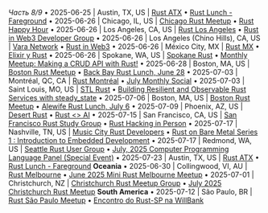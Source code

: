 *Часть 8/9*
• 2025\-06\-25 \| Austin, TX, US \| [Rust ATX](https://www.meetup.com/rust-atx)
  • [Rust Lunch \- Fareground](https://www.meetup.com/rust-atx/events/xvkdgtyhcjbhc)
• 2025\-06\-26 \| Chicago, IL, US \| [Chicago Rust Meetup](https://www.meetup.com/chicago-rust-meetup/events/)
  • [Rust Happy Hour](https://www.meetup.com/chicago-rust-meetup/events/308562608)
• 2025\-06\-26 \| Los Angeles, CA, US \| [Rust Los Angeles](https://www.meetup.com/rust-los-angeles/events/)
  • [Rust in Web3 Developer Group](https://www.meetup.com/rust-los-angeles/events/308401269)
• 2025\-06\-26 \| Los Angeles \(Chino Hills\), CA, US \| [Vara Network](https://lu.ma/events-by-vara-gear)
  • [Rust in Web3](https://lu.ma/ek8jx2r3)
• 2025\-06\-26 \| México City, MX \| [Rust MX](https://www.meetup.com/rust-mx/events/)
  • [Elixir y Rust](https://www.meetup.com/rust-mx/events/308579237)
• 2025\-06\-26 \| Spokane, WA, US \| [Spokane Rust](https://www.meetup.com/spokane-rust)
  • [Monthly Meetup: Making a CRUD API with Rust\!](https://www.meetup.com/spokane-rust/events/307969600)
• 2025\-06\-28 \| Boston, MA, US \| [Boston Rust Meetup](https://www.meetup.com/bostonrust)
  • [Back Bay Rust Lunch, June 28](https://www.meetup.com/bostonrust/events/307936269)
• 2025\-07\-03 \| Montréal, QC, CA \| [Rust Montréal](https://www.meetup.com/rust-montreal/events/)
  • [July Monthly Social](https://www.meetup.com/rust-montreal/events/308532058)
• 2025\-07\-03 \| Saint Louis, MO, US \| [STL Rust](https://www.meetup.com/stl-rust/events/)
  • [Building Resilient and Observable Rust Services with steady\_state](https://www.meetup.com/stl-rust/events/306345853)
• 2025\-07\-06 \| Boston, MA, US \| [Boston Rust Meetup](https://www.meetup.com/bostonrust/events/)
  • [Alewife Rust Lunch, July 6](https://www.meetup.com/bostonrust/events/307936287)
• 2025\-07\-09 \| Phoenix, AZ, US \| [Desert Rust](https://www.meetup.com/desert-rustaceans/events/)
  • [Rust <\> AI](https://www.meetup.com/desert-rustaceans/events/308507249/)
• 2025\-07\-15 \| San Francisco, CA, US \| [San Francisco Rust Study Group](https://www.meetup.com/san-francisco-rust-study-group/events/)
  • [Rust Hacking in Person](https://www.meetup.com/san-francisco-rust-study-group/events/307931266)
• 2025\-07\-17 \| Nashville, TN, US \| [Music City Rust Developers](https://www.meetup.com/music-city-rust-developers/events/)
  • [Rust on Bare Metal Series 1 : Introduction to Embedded Development](https://www.meetup.com/music-city-rust-developers/events/304333113)
• 2025\-07\-17 \| Redmond, WA, US \| [Seattle Rust User Group](https://www.meetup.com/join-srug/events/)
  • [July, 2025 Computer Programming Language Panel \(Special Event\)](https://www.meetup.com/seattle-rust-user-group/events/307698855)
• 2025\-07\-23 \| Austin, TX, US \| [Rust ATX](https://www.meetup.com/rust-atx/events/)
  • [Rust Lunch \- Fareground](https://www.meetup.com/rust-atx/events/xvkdgtyhckbfc)
**Oceania**
• 2025\-06\-30 \| Collingwood, VI, AU \| [Rust Melbourne](https://www.meetup.com/rust-melbourne/events/)
  • [June 2025 Mini Rust Melbourne Meetup](https://www.meetup.com/rust-melbourne/events/308546374)
• 2025\-07\-01 \| Christchurch, NZ \| [Christchurch Rust Meetup Group](https://www.meetup.com/christchurch-rustlang-meetup-group/events/)
  • [July 2025 Christchurch Rust Meetup](https://www.meetup.com/christchurch-rustlang-meetup-group/events/308605782)
**South America**
• 2025\-07\-12 \| São Paulo, BR \| [Rust São Paulo Meetup](https://www.meetup.com/rust-sao-paulo-meetup/events/)
  • [Encontro do Rust\-SP na WillBank](https://www.meetup.com/rust-sao-paulo-meetup/events/307308851)
